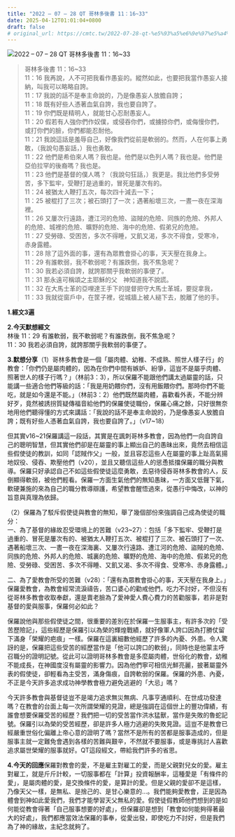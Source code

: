 ```yaml
---
title: "2022 – 07 – 28 QT 哥林多後書 11：16~33"
date: 2025-04-12T01:01:04+0800
draft: false
# original_url: https://cmtc.tw/2022-07-28-qt-%e5%93%a5%e6%9e%97%e5%a4%9a%e5%be%8c%e6%9b%b8-11%ef%bc%9a1633
---
```


![2022 – 07 – 28 QT 哥林多後書 11：16\~33](/images/qt.jpg  "2022 – 07 – 28 QT 哥林多後書 11：16\~33")

> 哥林多後書 11：16\~33  
> 11：16 我再說，人不可把我看作愚妄的。縱然如此，也要把我當作愚妄人接納，叫我可以略略自誇。  
> 11：17 我說的話不是奉主命說的，乃是像愚妄人放膽自誇；  
> 11：18 既有好些人憑著血氣自誇，我也要自誇了。  
> 11：19 你們既是精明人，就能甘心忍耐愚妄人。  
> 11：20 假若有人強你們作奴僕，或侵吞你們，或擄掠你們，或侮慢你們，或打你們的臉，你們都能忍耐他。  
> 11：21 我說這話是羞辱自己，好像我們從前是軟弱的。然而，人在何事上勇敢，（我說句愚妄話，）我也勇敢。  
> 11：22 他們是希伯來人嗎？我也是。他們是以色列人嗎？我也是。他們是亞伯拉罕的後裔嗎？我也是。  
> 11：23 他們是基督的僕人嗎？（我說句狂話，）我更是。我比他們多受勞苦，多下監牢，受鞭打是過重的，冒死是屢次有的。  
> 11：24 被猶太人鞭打五次，每次四十減去一下；  
> 11：25 被棍打了三次；被石頭打了一次；遇著船壞三次，一晝一夜在深海裡。  
> 11：26 又屢次行遠路，遭江河的危險、盜賊的危險、同族的危險、外邦人的危險、城裡的危險、曠野的危險、海中的危險、假弟兄的危險。  
> 11：27 受勞碌、受困苦，多次不得睡，又飢又渴，多次不得食，受寒冷，赤身露體。  
> 11：28 除了這外面的事，還有為眾教會掛心的事，天天壓在我身上。  
> 11：29 有誰軟弱，我不軟弱呢？有誰跌倒，我不焦急呢？  
> 11：30 我若必須自誇，就誇那關乎我軟弱的事便了。  
> 11：31 那永遠可稱頌之主耶穌的父　神知道我不說謊。  
> 11：32 在大馬士革的亞哩達王手下的提督把守大馬士革城，要捉拿我，  
> 11：33 我就從窗戶中，在筐子裡，從城牆上被人縋下去，脫離了他的手。

**1.經文3遍**

**2.今天默想經文**  
林後 11：29 有誰軟弱，我不軟弱呢？有誰跌倒，我不焦急呢？  
11：30 我若必須自誇，就誇那關乎我軟弱的事便了。

**3.默想分享**（1）哥林多教會是一個「屬肉體、幼稚、不成熟、照世人樣子行」的教會：「你們仍是屬肉體的，因為在你們中間有嫉妒、紛爭，這豈不是屬乎肉體、照著世人的樣子行嗎？」（林前3：3），所以保羅不能跟他們講太過屬靈的話，只能講一些適合他們等級的話：「我是用奶餵你們，沒有用飯餵你們。那時你們不能吃，就是如今還是不能。」（林前3：2）他們既然屬肉體，喜歡看外表，不能分辨好歹，竟然被誘拐質疑傳福音給他們的保羅使徒職份，保羅心痛之餘，只好很無奈地用他們聽得懂的方式來講話：「我說的話不是奉主命說的，乃是像愚妄人放膽自誇；既有好些人憑著血氣自誇，我也要自誇了。」（v17\~18）

但其實v16\~21保羅講這一段話，其實是在諷刺哥林多教會，因為他們一向自誇自己的聰明智慧，但其實他們卻是在屬靈的事上顯出自己的愚昧出來，竟然去相信這些假使徒的教訓，如同「認賊作父」一般，並且容忍這些人在屬靈的事上趾高氣揚地奴役、侵吞、欺壓他們（v20），並且又聽信這些人的慫恿抵擋保羅的職分與教導。保羅只好承認自己不如這些假使徒這麼勇敢，去惡待侵吞哥林多教會的人，反倒顯得軟弱，被他們輕看。保羅一方面生氣他們的無知愚昧，一方面又低聲下氣，軟硬兼施的來為自己的職分教導辯護，希望教會醒悟過來，從愚行中悔改，以神的旨意與真理為依歸。

（2）保羅為了駁斥假使徒與教會的無知，舉了幾個部份來強調自己成為使徒的職分：  
一、為了基督的緣故忍受環境上的苦難（v23\~27）：包括「多下監牢、受鞭打是過重的、冒死是屢次有的、被猶太人鞭打五次、被棍打了三次、被石頭打了一次、遇著船壞三次、一晝一夜在深海裏、又屢次行遠路、遭江河的危險、盜賊的危險、同族的危險、外邦人的危險、城裏的危險、曠野的危險、海中的危險、假弟兄的危險、受勞碌、受困苦、多次不得睡、又飢又渴、多次不得食、受寒冷、赤身露體。」

二、為了愛教會所受的苦難（v28）：「還有為眾教會掛心的事，天天壓在我身上。」保羅愛教會，為教會經常流淚禱告，苦口婆心的勸戒他們，吃力不討好，不但沒有從哥林多教會收取奉獻，還是賣老臉為了愛神愛人費心費力的苦勸服事，若非是對基督的愛與服事，保羅何必如此？

保羅說他與那些假使徒之間，很重要的差別在於保羅一生服事主，有許多次的「受苦歷險記」，這些經歷是保羅引以為榮的輝煌戰績，就好像軍人誇口因為打勝仗留下滿身「榮耀的疤痕」一樣。保羅在這裏細數他經歷了許多的內憂、外患。令人驚訝的是，保羅把這些受苦的經歷當作是「他可以誇口的軟弱」，同時也是他蒙主呼召職分的證明記號。從此可以證明哥林多教會是多麼屬肉體，世俗化的教會，幼稚不能成長，在神國度沒有屬靈的影響力。因為他們寧可相信光鮮亮麗，披著屬靈外表的假使徒，卻輕看為主受苦，滿身傷痕，自誇軟弱的保羅。保羅的外患、內憂，不正是今天許多追求成功神學教會極力避免逃避的「大忌」嗎？

今天許多教會與基督徒豈不是竭力追求無災無病、凡事亨通順利、在世成功發達嗎？在教會的台面上每一次所謂榮耀的見證，總是強調在這個世上的豐功偉績，有誰會想要保羅受苦的經歷？我們把一切的受苦當作洪水猛獸，當作是失敗的魯蛇記號。保羅引以為榮的受苦經歷，卻是許多人極力逃避的失敗見證。這豈不是教會已經嚴重世俗化偏離上帝心意的證明了嗎？當然不是所有的苦都是服事造成的，但是服事主就一定難免會遇到各樣的苦難與艱辛，不然就不要服事，或是專挑討人喜歡追求屬世榮耀的服事就好。QT這段經文，帶給我們許多的省思。

**4.今天的回應**保羅對教會的愛，不是雇主對雇工的愛，而是父親對兒女的愛。雇主對雇工，就是斤斤計較，一切服事都在「計算」投資報酬率，這種愛是「有條件的愛」，是屬肉體的愛，是交換條件的愛，是算計的愛。但是父親的愛卻不是這樣，乃像天父一樣，是無私、是捨己的、是甘心樂意的…。我們能夠愛教會，正是因為體會到神如此愛我們，我們才能學習天父無私的愛。假使徒假教師他們想到的是如何能從教會得著「自己服事想要的好處」，但保羅卻是想到「教會如何能夠得著最大的好處」，我們都應當效法保羅的事奉，從愛出發，即使吃力不討好，但是我們為了神的緣故，主紀念就夠了。